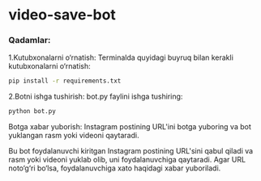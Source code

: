 # video-save-bot

### Qadamlar:

1.Kutubxonalarni o‘rnatish: Terminalda quyidagi buyruq bilan kerakli kutubxonalarni o‘rnatish:

```bash 
pip install -r requirements.txt
```

2.Botni ishga tushirish: bot.py faylini ishga tushiring:

```bash
python bot.py
```

Botga xabar yuborish: Instagram postining URL'ini botga yuboring va bot yuklangan rasm yoki videoni qaytaradi.

Bu bot foydalanuvchi kiritgan Instagram postining URL'sini qabul qiladi va rasm yoki videoni yuklab olib, uni foydalanuvchiga qaytaradi. Agar URL noto‘g‘ri bo‘lsa, foydalanuvchiga xato haqidagi xabar yuboriladi.